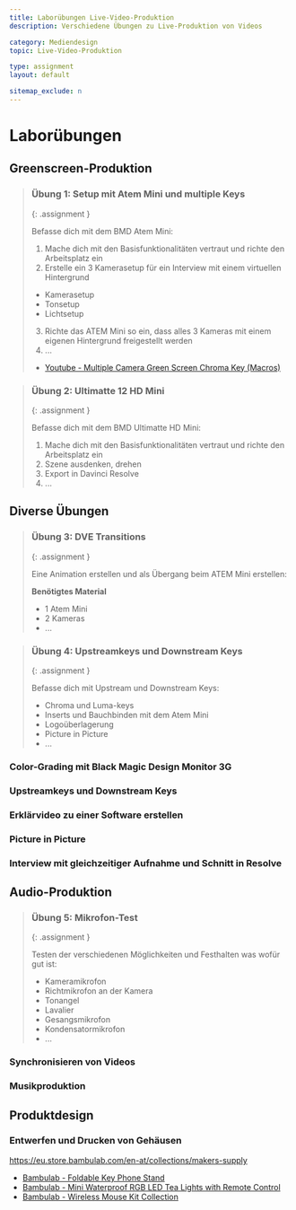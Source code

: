 ```yaml
---
title: Laborübungen Live-Video-Produktion
description: Verschiedene Übungen zu Live-Produktion von Videos

category: Mediendesign
topic: Live-Video-Produktion

type: assignment
layout: default

sitemap_exclude: n
---
```


# Laborübungen

## Greenscreen-Produktion

> ### Übung 1: Setup mit Atem Mini und multiple Keys
> {: .assignment }
>
> Befasse dich mit dem BMD Atem Mini:
> 1. Mache dich mit den Basisfunktionalitäten vertraut und richte den Arbeitsplatz ein
> 2. Erstelle ein 3 Kamerasetup für ein Interview mit einem virtuellen Hintergrund
>   - Kamerasetup
>   - Tonsetup
>   - Lichtsetup
> 3. Richte das ATEM Mini so ein, dass alles 3 Kameras mit einem eigenen Hintergrund freigestellt werden
> 4. ...
> 
> - [Youtube - Multiple Camera Green Screen Chroma Key (Macros)](https://www.youtube.com/watch?v=33BeXleGCHo)

> ### Übung 2: Ultimatte 12 HD Mini
> {: .assignment }
>
> Befasse dich mit dem BMD Ultimatte HD Mini:
> 1. Mache dich mit den Basisfunktionalitäten vertraut und richte den Arbeitsplatz ein
> 2. Szene ausdenken, drehen
> 3. Export in Davinci Resolve
> 4. ...


## Diverse Übungen

> ### Übung 3: DVE Transitions
> {: .assignment }
>
> Eine Animation erstellen und als Übergang beim ATEM Mini erstellen:
>
> **Benötigtes Material**
> - 1 Atem Mini
> - 2 Kameras
> - ...


> ### Übung 4: Upstreamkeys und Downstream Keys
> {: .assignment }
>
> Befasse dich mit Upstream und Downstream Keys:
> - Chroma und Luma-keys
> - Inserts und Bauchbinden mit dem Atem Mini
> - Logoüberlagerung
> - Picture in Picture
> - ...

### Color-Grading mit Black Magic Design Monitor 3G

### Upstreamkeys und Downstream Keys

### Erklärvideo zu einer Software erstellen

### Picture in Picture

### Interview mit gleichzeitiger Aufnahme und Schnitt in Resolve

## Audio-Produktion

> ### Übung 5: Mikrofon-Test
> {: .assignment }
>
> Testen der verschiedenen Möglichkeiten und Festhalten was wofür gut ist:
> - Kameramikrofon
> - Richtmikrofon an der Kamera
> - Tonangel
> - Lavalier
> - Gesangsmikrofon
> - Kondensatormikrofon
> - ...

### Synchronisieren von Videos

### Musikproduktion

## Produktdesign

### Entwerfen und Drucken von Gehäusen

https://eu.store.bambulab.com/en-at/collections/makers-supply

- [Bambulab - Foldable Key Phone Stand](https://eu.store.bambulab.com/en-at/collections/makers-supply/products/foldable-key-phone-stand)
- [Bambulab - Mini Waterproof RGB LED Tea Lights with Remote Control](https://eu.store.bambulab.com/en-at/collections/makers-supply/products/mini-waterproof-rgb-led-tea-lights-with-remote-control)
- [Bambulab -   Wireless Mouse Kit Collection](https://eu.store.bambulab.com/en-at/collections/makers-supply/products/wireless-mouse-components-kit-002)